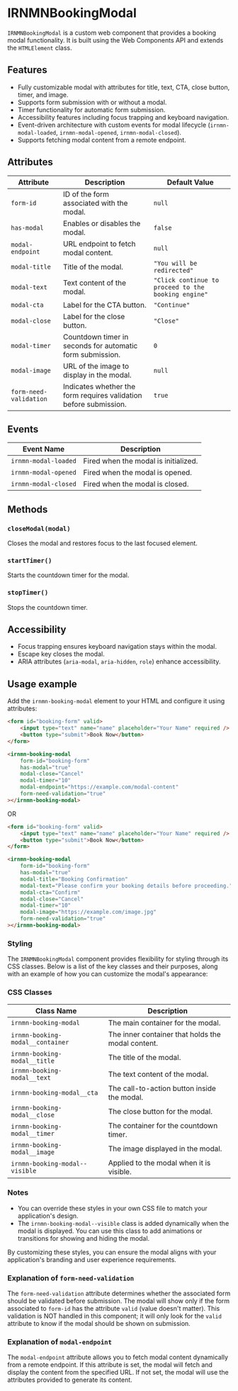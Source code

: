 # IRNMNBookingModal

`IRNMNBookingModal` is a custom web component that provides a booking modal functionality. It is built using the Web Components API and extends the `HTMLElement` class.

## Features

- Fully customizable modal with attributes for title, text, CTA, close button, timer, and image.
- Supports form submission with or without a modal.
- Timer functionality for automatic form submission.
- Accessibility features including focus trapping and keyboard navigation.
- Event-driven architecture with custom events for modal lifecycle (`irnmn-modal-loaded`, `irnmn-modal-opened`, `irnmn-modal-closed`).
- Supports fetching modal content from a remote endpoint.

## Attributes

| Attribute              | Description                                                                 | Default Value                          |
|------------------------|-----------------------------------------------------------------------------|----------------------------------------|
| `form-id`              | ID of the form associated with the modal.                                   | `null`                                 |
| `has-modal`            | Enables or disables the modal.                                              | `false`                                |
| `modal-endpoint`       | URL endpoint to fetch modal content.                                        | `null`                                 |
| `modal-title`          | Title of the modal.                                                         | `"You will be redirected"`             |
| `modal-text`           | Text content of the modal.                                                  | `"Click continue to proceed to the booking engine"` |
| `modal-cta`            | Label for the CTA button.                                                   | `"Continue"`                           |
| `modal-close`          | Label for the close button.                                                 | `"Close"`                              |
| `modal-timer`          | Countdown timer in seconds for automatic form submission.                   | `0`                                    |
| `modal-image`          | URL of the image to display in the modal.                                   | `null`                                 |
| `form-need-validation` | Indicates whether the form requires validation before submission.           | `true`                                 |

## Events

| Event Name           | Description                                      |
|----------------------|--------------------------------------------------|
| `irnmn-modal-loaded` | Fired when the modal is initialized.             |
| `irnmn-modal-opened` | Fired when the modal is opened.                  |
| `irnmn-modal-closed` | Fired when the modal is closed.                  |

## Methods

### `closeModal(modal)`
Closes the modal and restores focus to the last focused element.

### `startTimer()`
Starts the countdown timer for the modal.

### `stopTimer()`
Stops the countdown timer.

## Accessibility

- Focus trapping ensures keyboard navigation stays within the modal.
- Escape key closes the modal.
- ARIA attributes (`aria-modal`, `aria-hidden`, `role`) enhance accessibility.

## Usage example

Add the `irnmn-booking-modal` element to your HTML and configure it using attributes:

```html
<form id="booking-form" valid>
    <input type="text" name="name" placeholder="Your Name" required />
    <button type="submit">Book Now</button>
</form>

<irnmn-booking-modal
    form-id="booking-form"
    has-modal="true"
    modal-close="Cancel"
    modal-timer="10"
    modal-endpoint="https://example.com/modal-content"
    form-need-validation="true"
></irnmn-booking-modal>
```
OR

```html
<form id="booking-form" valid>
    <input type="text" name="name" placeholder="Your Name" required />
    <button type="submit">Book Now</button>
</form>

<irnmn-booking-modal
    form-id="booking-form"
    has-modal="true"
    modal-title="Booking Confirmation"
    modal-text="Please confirm your booking details before proceeding."
    modal-cta="Confirm"
    modal-close="Cancel"
    modal-timer="10"
    modal-image="https://example.com/image.jpg"
    form-need-validation="true"
></irnmn-booking-modal>
```

### Styling
The `IRNMNBookingModal` component provides flexibility for styling through its CSS classes. Below is a list of the key classes and their purposes, along with an example of how you can customize the modal's appearance:

### CSS Classes

| Class Name                        | Description                                                                 |
|-----------------------------------|-----------------------------------------------------------------------------|
| `irnmn-booking-modal`             | The main container for the modal.                                           |
| `irnmn-booking-modal__container`  | The inner container that holds the modal content.                          |
| `irnmn-booking-modal__title`      | The title of the modal.                                                     |
| `irnmn-booking-modal__text`       | The text content of the modal.                                              |
| `irnmn-booking-modal__cta`        | The call-to-action button inside the modal.                                 |
| `irnmn-booking-modal__close`      | The close button for the modal.                                             |
| `irnmn-booking-modal__timer`      | The container for the countdown timer.                                      |
| `irnmn-booking-modal__image`      | The image displayed in the modal.                                           |
| `irnmn-booking-modal--visible`    | Applied to the modal when it is visible.                                    |

### Notes

- You can override these styles in your own CSS file to match your application's design.
- The `irnmn-booking-modal--visible` class is added dynamically when the modal is displayed. You can use this class to add animations or transitions for showing and hiding the modal.

By customizing these styles, you can ensure the modal aligns with your application's branding and user experience requirements.

### Explanation of `form-need-validation`

The `form-need-validation` attribute determines whether the associated form should be validated before submission. The modal will show only if the form associated to `form-id` has the attribute `valid` (value doesn't matter). This validation is NOT handled in this component; it will only look for the `valid` attribute to know if the modal should be shown on submission.

### Explanation of `modal-endpoint`

The `modal-endpoint` attribute allows you to fetch modal content dynamically from a remote endpoint. If this attribute is set, the modal will fetch and display the content from the specified URL. If not set, the modal will use the attributes provided to generate its content.
